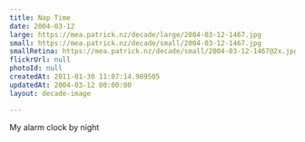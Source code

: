 ```yaml
---
title: Nap Time
date: 2004-03-12
large: https://mea.patrick.nz/decade/large/2004-03-12-1467.jpg
small: https://mea.patrick.nz/decade/small/2004-03-12-1467.jpg
smallRetina: https://mea.patrick.nz/decade/small/2004-03-12-1467@2x.jpg
flickrUrl: null
photoId: null
createdAt: 2011-01-30 11:07:14.989505
updatedAt: 2004-03-12 00:00:00
layout: decade-image

---
```

My alarm clock by night
